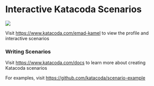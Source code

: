 # Interactive Katacoda Scenarios

[![](http://shields.katacoda.com/katacoda/emad-kamel/count.svg)](https://www.katacoda.com/emad-kamel "Get your profile on Katacoda.com")

Visit https://www.katacoda.com/emad-kamel to view the profile and interactive scenarios

### Writing Scenarios
Visit https://www.katacoda.com/docs to learn more about creating Katacoda scenarios

For examples, visit https://github.com/katacoda/scenario-example
